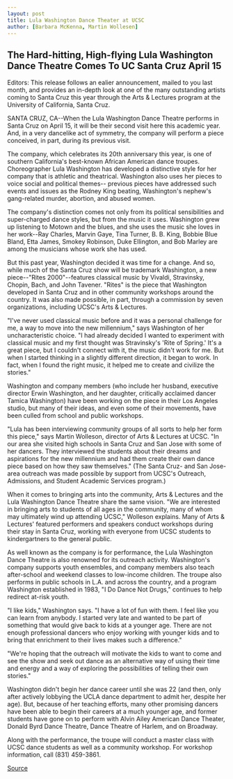 ```yaml
---
layout: post
title: Lula Washington Dance Theater at UCSC
author: [Barbara McKenna, Martin Wollesen]
---
```


## The Hard-hitting, High-flying Lula Washington Dance Theatre Comes To UC Santa Cruz April 15

Editors: This release follows an ealier announcement, mailed to you last month, and provides an in-depth look at one of the many outstanding artists coming to Santa Cruz this year through the Arts & Lectures program at the University of California, Santa Cruz.

SANTA CRUZ, CA--When the Lula Washington Dance Theatre performs in Santa Cruz on April 15, it will be their second visit here this academic year. And, in a very dancelike act of symmetry, the company will perform a piece conceived, in part, during its previous visit.

The company, which celebrates its 20th anniversary this year, is one of southern California's best-known African American dance troupes. Choreographer Lula Washington has developed a distinctive style for her company that is athletic and theatrical. Washington also uses her pieces to voice social and political themes-- previous pieces have addressed such events and issues as the Rodney King beating, Washington's nephew's gang-related murder, abortion, and abused women.

The company's distinction comes not only from its political sensibilities and super-charged dance styles, but from the music it uses. Washington grew up listening to Motown and the blues, and she uses the music she loves in her work--Ray Charles, Marvin Gaye, Tina Turner, B. B. King, Bobbie Blue Bland, Etta James, Smokey Robinson, Duke Ellington, and Bob Marley are among the musicians whose work she has used.

But this past year, Washington decided it was time for a change. And so, while much of the Santa Cruz show will be trademark Washington, a new piece--"Rites 2000"--features classical music by Vivaldi, Stravinsky, Chopin, Bach, and John Tavener. "Rites" is the piece that Washington developed in Santa Cruz and in other community workshops around the country. It was also made possible, in part, through a commission by seven organizations, including UCSC's Arts & Lectures.

"I've never used classical music before and it was a personal challenge for me, a way to move into the new millennium," says Washington of her uncharacteristic choice. "I had already decided I wanted to experiment with classical music and my first thought was Stravinsky's 'Rite of Spring.' It's a great piece, but I couldn't connect with it, the music didn't work for me. But when I started thinking in a slightly different direction, it began to work. In fact, when I found the right music, it helped me to create and civilize the stories."

Washington and company members (who include her husband, executive director Erwin Washington, and her daughter, critically acclaimed dancer Tamica Washington) have been working on the piece in their Los Angeles studio, but many of their ideas, and even some of their movements, have been culled from school and public workshops.

"Lula has been interviewing community groups of all sorts to help her form this piece," says Martin Wolleson, director of Arts & Lectures at UCSC. "In our area she visited high schools in Santa Cruz and San Jose with some of her dancers. They interviewed the students about their dreams and aspirations for the new millennium and had them create their own dance piece based on how they saw themselves." (The Santa Cruz- and San Jose-area outreach was made possible by support from UCSC's Outreach, Admissions, and Student Academic Services program.)

When it comes to bringing arts into the community, Arts & Lectures and the Lula Washington Dance Theatre share the same vision. "We are interested in bringing arts to students of all ages in the community, many of whom may ultimately wind up attending UCSC," Wolleson explains. Many of Arts & Lectures' featured performers and speakers conduct workshops during their stay in Santa Cruz, working with everyone from UCSC students to kindergartners to the general public.

As well known as the company is for performance, the Lula Washington Dance Theatre is also renowned for its outreach activity. Washington's company supports youth ensembles, and company members also teach after-school and weekend classes to low-income children. The troupe also performs in public schools in L.A. and across the country, and a program Washington established in 1983, "I Do Dance Not Drugs," continues to help redirect at-risk youth.

"I like kids," Washington says. "I have a lot of fun with them. I feel like you can learn from anybody. I started very late and wanted to be part of something that would give back to kids at a younger age. There are not enough professional dancers who enjoy working with younger kids and to bring that enrichment to their lives makes such a difference."

"We're hoping that the outreach will motivate the kids to want to come and see the show and seek out dance as an alternative way of using their time and energy and a way of exploring the possibilities of telling their own stories."

Washington didn't begin her dance career until she was 22 (and then, only after actively lobbying the UCLA dance department to admit her, despite her age). But, because of her teaching efforts, many other promising dancers have been able to begin their careers at a much younger age, and former students have gone on to perform with Alvin Ailey American Dance Theater, Donald Byrd Dance Theatre, Dance Theatre of Harlem, and on Broadway.

Along with the performance, the troupe will conduct a master class with UCSC dance students as well as a community workshop. For workshop information, call (831) 459-3861.

[Source](http://www1.ucsc.edu/news_events/press_releases/archive/99-00/03-00/lula_washington.htm "Permalink to Lula Washington Dance Theater at UCSC")